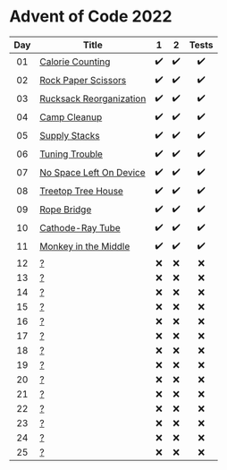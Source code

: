 # Advent of Code 2022

| Day | Title                                     |  1  |  2  | Tests |
| :-: | ----------------------------------------- | :-: | :-: | :---: |
| 01  | [Calorie Counting](https://adventofcode.com/2022/day/1)  | :heavy_check_mark: | :heavy_check_mark: |  :heavy_check_mark:  |
| 02  | [Rock Paper Scissors](https://adventofcode.com/2022/day/2)  |:heavy_check_mark:|:heavy_check_mark:| :heavy_check_mark: |
| 03  | [Rucksack Reorganization](https://adventofcode.com/2022/day/3)  |:heavy_check_mark:|:heavy_check_mark:| :heavy_check_mark: |
| 04  | [Camp Cleanup](https://adventofcode.com/2022/day/4)  |:heavy_check_mark:|:heavy_check_mark:| :heavy_check_mark: |
| 05  | [Supply Stacks](https://adventofcode.com/2022/day/5)  |:heavy_check_mark:|:heavy_check_mark:| :heavy_check_mark: |
| 06  | [Tuning Trouble](https://adventofcode.com/2022/day/6)  |:heavy_check_mark:|:heavy_check_mark:| :heavy_check_mark: |
| 07  | [No Space Left On Device](https://adventofcode.com/2022/day/7)  |:heavy_check_mark:|:heavy_check_mark:| :heavy_check_mark: |
| 08  | [Treetop Tree House](https://adventofcode.com/2022/day/8)  |:heavy_check_mark:|:heavy_check_mark:| :heavy_check_mark: |
| 09  | [Rope Bridge](https://adventofcode.com/2022/day/9)  |:heavy_check_mark:|:heavy_check_mark:| :heavy_check_mark: |
| 10  | [Cathode-Ray Tube](https://adventofcode.com/2022/day/10) |:heavy_check_mark:|:heavy_check_mark:| :heavy_check_mark: |
| 11  | [Monkey in the Middle](https://adventofcode.com/2022/day/11) |:heavy_check_mark:|:heavy_check_mark:| :heavy_check_mark: |
| 12  | [?](https://adventofcode.com/2022/day/12) | :x: | :x: |  :x:  |
| 13  | [?](https://adventofcode.com/2022/day/13) | :x: | :x: |  :x:  |
| 14  | [?](https://adventofcode.com/2022/day/14) | :x: | :x: |  :x:  |
| 15  | [?](https://adventofcode.com/2022/day/15) | :x: | :x: |  :x:  |
| 16  | [?](https://adventofcode.com/2022/day/16) | :x: | :x: |  :x:  |
| 17  | [?](https://adventofcode.com/2022/day/17) | :x: | :x: |  :x:  |
| 18  | [?](https://adventofcode.com/2022/day/18) | :x: | :x: |  :x:  |
| 19  | [?](https://adventofcode.com/2022/day/19) | :x: | :x: |  :x:  |
| 20  | [?](https://adventofcode.com/2022/day/20) | :x: | :x: |  :x:  |
| 21  | [?](https://adventofcode.com/2022/day/21) | :x: | :x: |  :x:  |
| 22  | [?](https://adventofcode.com/2022/day/22) | :x: | :x: |  :x:  |
| 23  | [?](https://adventofcode.com/2022/day/23) | :x: | :x: |  :x:  |
| 24  | [?](https://adventofcode.com/2022/day/24) | :x: | :x: |  :x:  |
| 25  | [?](https://adventofcode.com/2022/day/25) | :x: | :x: |  :x:  |
